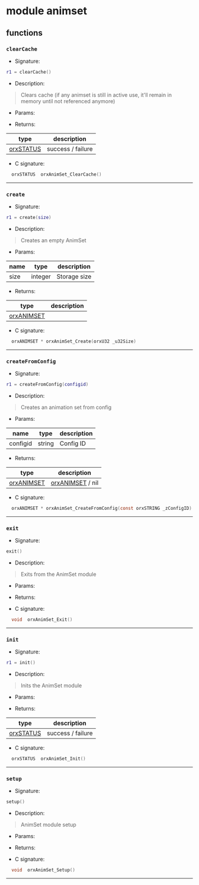 # module animset

## functions

### **`clearCache`**

* Signature:

```lua
r1 = clearCache()
```

* Description:

> Clears cache \(if any animset is still in active use, it'll remain in memory until not referenced anymore\)

* Params:

* Returns:

type | description 
--- | ---
[orxSTATUS](../enums.md#orxstatus)  | success / failure

* C signature:

```c
  orxSTATUS  orxAnimSet_ClearCache()
```

---

### **`create`**

* Signature:

```lua
r1 = create(size)
```

* Description:

> Creates an empty AnimSet

* Params:

name | type | description 
--- | --- | ---
size | integer | Storage size

* Returns:

type | description 
--- | ---
[orxANIMSET](../types/orxANIMSET.md)  | 

* C signature:

```c
  orxANIMSET * orxAnimSet_Create(orxU32 _u32Size)
```

---

### **`createFromConfig`**

* Signature:

```lua
r1 = createFromConfig(configid)
```

* Description:

> Creates an animation set from config

* Params:

name | type | description 
--- | --- | ---
configid | string | Config ID

* Returns:

type | description 
--- | ---
[orxANIMSET](../types/orxANIMSET.md)  | [orxANIMSET](../types/orxANIMSET.md) / nil

* C signature:

```c
  orxANIMSET * orxAnimSet_CreateFromConfig(const orxSTRING _zConfigID)
```

---

### **`exit`**

* Signature:

```lua
exit()
```

* Description:

> Exits from the AnimSet module

* Params:

* Returns:

* C signature:

```c
  void  orxAnimSet_Exit()
```

---

### **`init`**

* Signature:

```lua
r1 = init()
```

* Description:

> Inits the AnimSet module

* Params:

* Returns:

type | description 
--- | ---
[orxSTATUS](../enums.md#orxstatus)  | success / failure

* C signature:

```c
  orxSTATUS  orxAnimSet_Init()
```

---

### **`setup`**

* Signature:

```lua
setup()
```

* Description:

> AnimSet module setup

* Params:

* Returns:

* C signature:

```c
  void  orxAnimSet_Setup()
```

---

